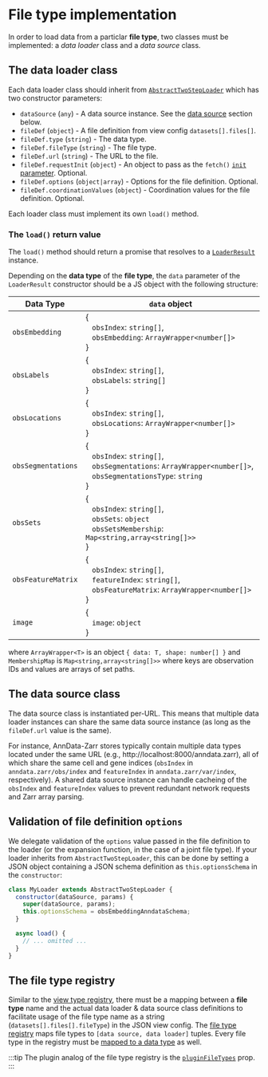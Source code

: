 # File type implementation

In order to load data from a particlar **file type**, two classes must be implemented: a _data loader_ class and a _data source_ class.

## The data loader class

Each data loader class should inherit from [`AbstractTwoStepLoader`](../packages/vit-s/src/data/AbstractTwoStepLoader.js) which has two constructor parameters:

- `dataSource` (`any`) - A data source instance. See the [data source](#the-data-source) section below.
- `fileDef` (`object`) - A file definition from view config `datasets[].files[]`.
- `fileDef.type` (`string`) - The data type.
- `fileDef.fileType` (`string`) - The file type.
- `fileDef.url` (`string`) - The URL to the file.
- `fileDef.requestInit` (`object`) - An object to pass as the `fetch()` [`init` parameter](https://developer.mozilla.org/en-US/docs/Web/API/fetch#parameters). Optional.
- `fileDef.options` (`object|array`) - Options for the file definition. Optional.
- `fileDef.coordinationValues` (`object`) - Coordination values for the file definition. Optional.

Each loader class must implement its own `load()` method.

### The `load()` return value

The `load()` method should return a promise that resolves to a [`LoaderResult`](../packages/vit-s/src/data/LoaderResult.js) instance.

Depending on the **data type** of the **file type**, the `data` parameter of the `LoaderResult` constructor should be a JS object with the following structure:

| Data Type | `data` object |
|-----|-----|
| `obsEmbedding` | { <br/> &nbsp;&nbsp; `obsIndex`: `string[]`, <br/> &nbsp;&nbsp; `obsEmbedding`: `ArrayWrapper<number[]>` <br/> } |
| `obsLabels` | { <br/> &nbsp;&nbsp; `obsIndex`: `string[]`, <br/> &nbsp;&nbsp; `obsLabels`: `string[]` <br/> } |
| `obsLocations` | { <br/> &nbsp;&nbsp; `obsIndex`: `string[]`, <br/> &nbsp;&nbsp; `obsLocations`: `ArrayWrapper<number[]>` <br/> } |
| `obsSegmentations` | { <br/> &nbsp;&nbsp; `obsIndex`: `string[]`, <br/> &nbsp;&nbsp; `obsSegmentations`: `ArrayWrapper<number[]>`, <br/> &nbsp;&nbsp; `obsSegmentationsType`: `string` <br/> } |
| `obsSets` | { <br/> &nbsp;&nbsp; `obsIndex`: `string[]`, <br/> &nbsp;&nbsp; `obsSets`: `object` <br/> &nbsp;&nbsp; `obsSetsMembership`: `Map<string,array<string[]>>` <br/> } |
| `obsFeatureMatrix` | { <br/> &nbsp;&nbsp; `obsIndex`: `string[]`, <br/> &nbsp;&nbsp; `featureIndex`: `string[]`, <br/> &nbsp;&nbsp; `obsFeatureMatrix`: `ArrayWrapper<number[]>` <br/> } |
| `image` | { <br/> &nbsp;&nbsp; `image`: `object` <br/> } |

where `ArrayWrapper<T>` is an object `{ data: T, shape: number[] }` and `MembershipMap` is `Map<string,array<string[]>>` where keys are observation IDs and values are arrays of set paths.

## The data source class

The data source class is instantiated per-URL.
This means that multiple data loader instances can share the same data source instance (as long as the `fileDef.url` value is the same).

For instance, AnnData-Zarr stores typically contain multiple data types located under the same URL (e.g., http://localhost:8000/anndata.zarr), all of which share the same cell and gene indices (`obsIndex` in `anndata.zarr/obs/index` and `featureIndex` in `anndata.zarr/var/index`, respectively). A shared data source instance can handle cacheing of the `obsIndex` and `featureIndex` values to prevent redundant network requests and Zarr array parsing.

## Validation of file definition `options`

We delegate validation of the `options` value passed in the file definition to the loader (or the expansion function, in the case of a joint file type).
If your loader inherits from `AbstractTwoStepLoader`, this can be done by setting a JSON object containing a JSON schema definition as `this.optionsSchema` in the `constructor`:

```js
class MyLoader extends AbstractTwoStepLoader {
  constructor(dataSource, params) {
    super(dataSource, params);
    this.optionsSchema = obsEmbeddingAnndataSchema;
  }

  async load() {
    // ... omitted ...
  }
}
```

## The file type registry

Similar to the [view type registry](./plugin-view-types.md#the-view-type-registry), there must be a mapping between a **file type** name and the actual data loader & data source class definitions to facilitate usage of the file type name as a string (`datasets[].files[].fileType`) in the JSON view config. 
The [file type registry](../packages/main/all/src/base-plugins.ts) maps file types to `[data source, data loader]` tuples.
Every file type in the registry must be [mapped to a data type](../packages/constants-internal/src/app/constant-relationships.js) as well.

:::tip
The plugin analog of the file type registry is the [`pluginFileTypes`](/docs/dev-plugins/#plugin-file-types) prop.
:::